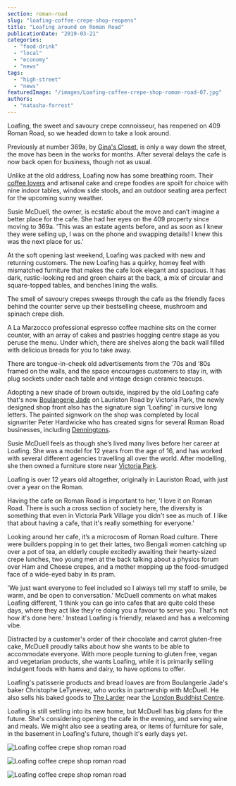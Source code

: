 ```yaml
---
section: roman-road
slug: "loafing-coffee-crepe-shop-reopens"
title: "Loafing around on Roman Road"
publicationDate: "2019-03-21"
categories: 
  - "food-drink"
  - "local"
  - "economy"
  - "news"
tags: 
  - "high-street"
  - "news"
featuredImage: "/images/Loafing-coffee-crepe-shop-roman-road-07.jpg"
authors: 
  - "natasha-forrest"
---
```


Loafing, the sweet and savoury crepe connoisseur, has reopened on 409 Roman Road, so we headed down to take a look around.

Previously at number 369a, by [Gina's Closet](https://romanroadlondon.com/ginas-closet-vintage-shop-bow/), is only a way down the street, the move has been in the works for months. After several delays the cafe is now back open for business, though not as usual.

Unlike at the old address, Loafing now has some breathing room. Their [coffee lovers](https://romanroadlondon.com/best-coffee-places/) and artisanal cake and crepe foodies are spoilt for choice with nine indoor tables, window side stools, and an outdoor seating area perfect for the upcoming sunny weather.

Susie McDuell, the owner, is ecstatic about the move and can’t imagine a better place for the cafe. She had her eyes on the 409 property since moving to 369a. 'This was an estate agents before, and as soon as I knew they were selling up, I was on the phone and swapping details! I knew this was the next place for us.'

At the soft opening last weekend, Loafing was packed with new and returning customers. The new Loafing has a quirky, homey feel with mismatched furniture that makes the cafe look elegant and spacious. It has dark, rustic-looking red and green chairs at the back, a mix of circular and square-topped tables, and benches lining the walls.

The smell of savoury crepes sweeps through the cafe as the friendly faces behind the counter serve up their bestselling cheese, mushroom and spinach crepe dish.

A La Marzocco professional espresso coffee machine sits on the corner counter, with an array of cakes and pastries hogging centre stage as you peruse the menu. Under which, there are shelves along the back wall filled with delicious breads for you to take away.

There are tongue-in-cheek old advertisements from the ‘70s and ‘80s framed on the walls, and the space encourages customers to stay in, with plug sockets under each table and vintage design ceramic teacups.

Adopting a new shade of brown outside, inspired by the old Loafing cafe that's now [Boulangerie Jade](https://romanroadlondon.com/best-real-bread/) on Lauriston Road by Victoria Park, the newly designed shop front also has the signature sign 'Loafing' in cursive long letters. The painted signwork on the shop was completed by local signwriter Peter Hardwicke who has created signs for several Roman Road businesses, including [Denningtons](https://romanroadlondon.com/denningtons-florists/).

Susie McDuell feels as though she’s lived many lives before her career at Loafing. She was a model for 12 years from the age of 16, and has worked with several different agencies travelling all over the world. After modelling, she then owned a furniture store near [Victoria Park](https://romanroadlondon.com/victoria-park-east-london-bow/).

Loafing is over 12 years old altogether, originally in Lauriston Road, with just over a year on the Roman.

Having the cafe on Roman Road is important to her, 'I love it on Roman Road. There is such a cross section of society here, the diversity is something that even in Victoria Park Village you didn't see as much of. I like that about having a cafe, that it's really something for everyone.'

Looking around her cafe, it’s a microcosm of Roman Road culture. There were builders popping in to get their lattes, two Bengali women catching up over a pot of tea, an elderly couple excitedly awaiting their hearty-sized crepe lunches, two young men at the back talking about a physics forum over Ham and Cheese crepes, and a mother mopping up the food-smudged face of a wide-eyed baby in its pram.

'We just want everyone to feel included so I always tell my staff to smile, be warm, and be open to conversation.' McDuell comments on what makes Loafing different, 'I think you can go into cafes that are quite cold these days, where they act like they're doing you a favour to serve you. That's not how it's done here.' Instead Loafing is friendly, relaxed and has a welcoming vibe.

Distracted by a customer's order of their chocolate and carrot gluten-free cake, McDuell proudly talks about how she wants to be able to accommodate everyone. With more people turning to gluten free, vegan and vegetarian products, she wants Loafing, while it is primarily selling indulgent foods with hams and dairy, to have options to offer.

Loafing's patisserie products and bread loaves are from Boulangerie Jade's baker Christophe LeTynevez, who works in partnership with McDuell. He also sells his baked goods to [The Larder](https://romanroadlondon.com/best-brunch-bow-mile-end-globe-town/) near the [London Buddhist Centre](https://romanroadlondon.com/london-buddhist-centre-east-london/).

Loafing is still settling into its new home, but McDuell has big plans for the future. She's considering opening the cafe in the evening, and serving wine and meals. We might also see a seating area, or items of furniture for sale, in the basement in Loafing's future, though it's early days yet.

![Loafing coffee crepe shop roman road](/images/Loafing-coffee-crepe-shop-roman-road-01-1024x683.jpg)

![Loafing coffee crepe shop roman road](/images/Loafing-coffee-crepe-shop-roman-road--1024x683.jpg)

![Loafing coffee crepe shop roman road](/images/Loafing-coffee-crepe-shop-roman-road-02-1-1024x683.jpg)


